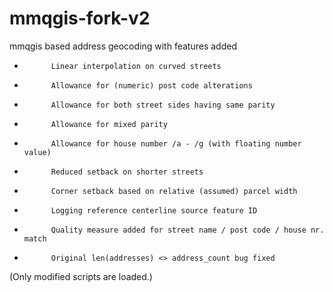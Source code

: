 # mmqgis-fork-v2
mmqgis based address geocoding with features added

-			Linear interpolation on curved streets
-			Allowance for (numeric) post code alterations
-			Allowance for both street sides having same parity
-			Allowance for mixed parity
-			Allowance for house number /a - /g (with floating number value)
-			Reduced setback on shorter streets
-			Corner setback based on relative (assumed) parcel width
-			Logging reference centerline source feature ID
-			Quality measure added for street name / post code / house nr. match
-			Original len(addresses) <> address_count bug fixed

(Only modified scripts are loaded.)
